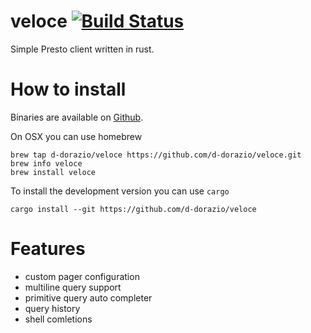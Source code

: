 # veloce [![Build Status](https://travis-ci.org/d-dorazio/veloce.svg?branch=master)](https://travis-ci.org/d-dorazio/veloce)
Simple Presto client written in rust.

# How to install

Binaries are available on [Github](https://github.com/d-dorazio/veloce/releases).

On OSX you can use homebrew
```
brew tap d-dorazio/veloce https://github.com/d-dorazio/veloce.git
brew info veloce
brew install veloce
```

To install the development version you can use `cargo`
```
cargo install --git https://github.com/d-dorazio/veloce
```

# Features

- custom pager configuration
- multiline query support
- primitive query auto completer
- query history
- shell comletions
